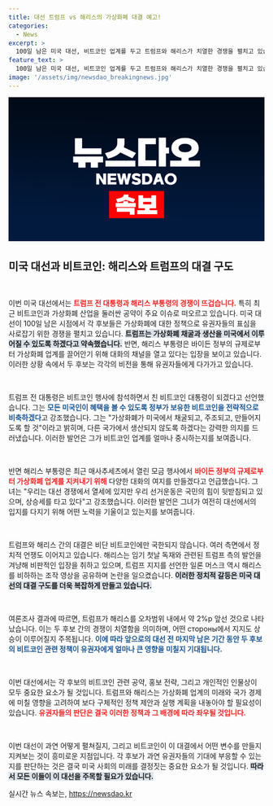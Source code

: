 ```yaml
---
title: 대선 트럼프 vs 해리스의 가상화폐 대결 예고!
categories:
  - News
excerpt: >
  100일 남은 미국 대선, 비트코인 업계를 두고 트럼프와 해리스가 치열한 경쟁을 펼치고 있습니다. 양측의 신경전과 공약이 어떤 결과를 가져올지, 이목이 집중됩니다. 클릭해서 자세한 분석을 확인하세요!
feature_text: >
  100일 남은 미국 대선, 비트코인 업계를 두고 트럼프와 해리스가 치열한 경쟁을 펼치고 있습니다. 양측의 신경전과 공약이 어떤 결과를 가져올지, 이목이 집중됩니다. 클릭해서 자세한 분석을 확인하세요!
image: '/assets/img/newsdao_breakingnews.jpg'
---
```


<p><img src="/assets/img/newsdao_breakingnews.jpg" alt="flaretime 속보" /></p>

<h2 data-ke-size="size26">미국 대선과 비트코인: 해리스와 트럼프의 대결 구도</h2>

<p data-ke-size="size16">&nbsp;</p>

<p>이번 미국 대선에서는 <b><span style="color: #ee2323;">트럼프 전 대통령과 해리스 부통령의 경쟁이 뜨겁습니다.</span></b> 특히 최근 비트코인과 가상화폐 산업을 둘러싼 공약이 주요 이슈로 떠오르고 있습니다. 미국 대선이 100일 남은 시점에서 각 후보들은 가상화폐에 대한 정책으로 유권자들의 표심을 사로잡기 위한 경쟁을 펼치고 있습니다. <b><span style="background-color: #21538527;">트럼프는 가상화폐 채굴과 생산을 미국에서 이루어질 수 있도록 하겠다고 약속했습니다.</span></b> 반면, 해리스 부통령은 바이든 정부의 규제로부터 가상화폐 업계를 끌어안기 위해 대화의 채널을 열고 있다는 입장을 보이고 있습니다. 이러한 상황 속에서 두 후보는 각각의 비전을 통해 유권자들에게 다가가고 있습니다.</p>

<p data-ke-size="size16">&nbsp;</p>

<p>트럼프 전 대통령은 비트코인 행사에 참석하면서 친 비트코인 대통령이 되겠다고 선언했습니다. 그는 <b><span style="color: #1a5490;">모든 미국인이 혜택을 볼 수 있도록 정부가 보유한 비트코인을 전략적으로 비축하겠다</span></b>고 강조했습니다. 그는 "가상화폐가 미국에서 채굴되고, 주조되고, 만들어지도록 할 것"이라고 밝히며, 다른 국가에서 생산되지 않도록 하겠다는 강력한 의지를 드러냈습니다. 이러한 발언은 그가 비트코인 업계를 얼마나 중시하는지를 보여줍니다.</p>

<p data-ke-size="size16">&nbsp;</p>

<p>반면 해리스 부통령은 최근 매사추세츠에서 열린 모금 행사에서 <b><span style="color: #ee2323;">바이든 정부의 규제로부터 가상화폐 업계를 지켜내기 위해</span></b> 다양한 대화의 여지를 만들겠다고 언급했습니다. 그녀는 "우리는 대선 경쟁에서 열세에 있지만 우리 선거운동은 국민의 힘이 뒷받침되고 있으며, 상승세를 타고 있다"고 강조했습니다. 이러한 발언은 그녀가 여전히 대선에서의 입지를 다지기 위해 어떤 노력을 기울이고 있는지를 보여줍니다.</p>

<p data-ke-size="size16">&nbsp;</p>

<p>트럼프와 해리스 간의 대결은 비단 비트코인에만 국한되지 않습니다. 여러 측면에서 정치적 언쟁도 이어지고 있습니다. 해리스는 임기 첫날 독재와 관련된 트럼프 측의 발언을 겨냥해 비판적인 입장을 취하고 있으며, 트럼프 지지를 선언한 일론 머스크 역시 해리스를 비하하는 조작 영상을 공유하며 논란을 일으켰습니다. <b><span style="background-color: #21538527;">이러한 정치적 갈등은 미국 대선의 대결 구도를 더욱 복잡하게 만들고 있습니다.</span></b></p>

<p data-ke-size="size16">&nbsp;</p>

<p>여론조사 결과에 따르면, 트럼프가 해리스를 오차범위 내에서 약 2%p 앞선 것으로 나타났습니다. 이는 두 후보 간의 경쟁이 치열함을 의미하며, 어떤 стороны에서 지지도 상승이 이루어질지 주목됩니다. <b><span style="color: #1a5490;">이에 따라 앞으로의 대선 전 마지막 남은 기간 동안 두 후보의 비트코인 관련 정책이 유권자에게 얼마나 큰 영향을 미칠지 기대됩니다.</span></b></p>

<p data-ke-size="size16">&nbsp;</p>

<p>이번 대선에서는 각 후보의 비트코인 관련 공약, 홍보 전략, 그리고 개인적인 인물상이 모두 중요한 요소가 될 것입니다. 트럼프와 해리스는 가상화폐 업계의 미래와 국가 경제에 미칠 영향을 고려하여 보다 구체적인 정책 제안과 실행 계획을 내놓아야 할 필요성이 있습니다. <b><span style="color: #ee2323;">유권자들의 판단은 결국 이러한 정책과 그 배경에 따라 좌우될 것입니다.</span></b> </p>

<p data-ke-size="size16">&nbsp;</p>

<p>이번 대선이 과연 어떻게 펼쳐질지, 그리고 비트코인이 이 대결에서 어떤 변수를 만들지 지켜보는 것이 흥미로운 지점입니다. 각 후보가 과연 유권자들의 기대에 부응할 수 있는지를 판단하는 것은 결국 미국 사회의 미래를 결정짓는 중요한 요소가 될 것입니다. <b><span style="background-color: #21538527;">따라서 모든 이들이 이 대선을 주목할 필요가 있습니다.</span></b></p>
실시간 뉴스 속보는, <a href="https://newsdao.kr" rel="dofollow">https://newsdao.kr</a>


